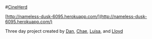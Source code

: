 #[CineHerd](http://nameless-dusk-6095.herokuapp.com/)

[http://nameless-dusk-6095.herokuapp.com/](http://nameless-dusk-6095.herokuapp.com/)

Three day project created by [Dan](https://github.com/danapczynski), [Chae](https://github.com/ChaeOkay), [Luisa](https://github.com/LBeck), and [Lloyd](https://github.com/llnimetz)
